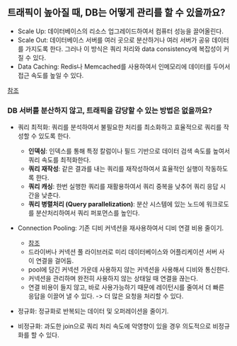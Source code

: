 ## 트래픽이 높아질 때, DB는 어떻게 관리를 할 수 있을까요?

- Scale Up: 데이터베이스의 리소스 업그레이드하여서 컴퓨터 성능을 끌어올린다. 
- Scale Out: 데이터베이스 서버를 여러 곳으로 분산하거나 여러 서버가 공유 데이터를 가지도록 한다. 그러나 이 방식은 쿼리 처리와 data consistency에 복잡성이 커질 수 있다. 
- Data Caching: Redis나 Memcached를 사용하여서 인메모리에 데이터를 두어서 접근 속도를 높일 수 있다. 

[참조](https://www.liquidweb.com/blog/horizontal-vs-vertical-scaling/#:~:text=There%20is%20a%20limit%20to,in%20terms%20of%20cost%20performance.)


### DB 서버를 분산하지 않고, 트래픽을 감당할 수 있는 방법은 없을까요?
- 쿼리 최적화: 쿼리를 분석하여서 불필요한 처리를 최소화하고 효율적으로 쿼리를 작성할 수 있도록 한다. 
	- **인덱싱**: 인덱스를 통해 특정 칼럼이나 필드 기반으로 데이터 검색 속도를 높여서 쿼리 속도를 최적화한다. 
	- **쿼리 재작성**: 같은 결과를 내는 쿼리를 재작성하여서 효율적인 실행이 작동하도록 한다. 
	- **쿼리 캐싱**: 한번 실행한 쿼리를 재활용하여서 쿼리 중복을 낮추어 쿼리 응답 시간을 낮춘다.
	- **쿼리 병렬처리 (Query parallelization)**: 분산 시스템에 있는 노드에 워크로도를 분산처리하여서 쿼리 퍼포먼스를 높인다. 
- Connection Pooling: 기존 디비 커넥션을 재사용하여서 디비 연결 비용 줄이기. 
	- [참조](https://youtu.be/zowzVqx3MQ4?si=2RO3lrWna8jLKN3k)
	- 드라이버나 커넥션 풀 라이브러로 미리 데이터베이스와 어플리케이션 서버 사이 연결을 걸어둠. 
	- pool에 담긴 커넥션 가운데 사용하지 않는 커넥션을 사용해서 디비와 통신한다. 
	- 커넥션을 관리하며 완전히 사용하지 않는 상태일 때 연결을 끊는다. 
	- 연결 비용이 들지 않고, 바로 사용가능하기 때문에 레이턴시를 줄여서 더 빠른 응답을 이끌어 낼 수 있다. -> 더 많은 요청을 처리할 수 있다. 
	
- 정규화: 정규화로 반복되는 데이터 및 오퍼레이션을 줄이기. 
- 비정규화: 과도한 join으로 쿼리 처리 속도에 악영향이 있을 경우 의도적으로 비정규화를 할 수 있다. 


